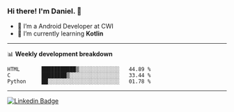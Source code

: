 ### Hi there! I'm Daniel. 👋
- 🔭 I’m a Android Developer at CWI
- 🌱 I’m currently learning **Kotlin**

-------

📊 **Weekly development breakdown**
<!--START_SECTION:waka-->
```text
HTML       ███████████▒░░░░░░░░░░░░░   44.89 % 
C          ████████▒░░░░░░░░░░░░░░░░   33.44 % 
Python     ██░░░░░░░░░░░░░░░░░░░░░░░   01.78 % 
```
<!--END_SECTION:waka-->

-------

[![Linkedin Badge](https://img.shields.io/badge/-dcassanelli-blue?style=flat-square&logo=Linkedin&logoColor=white&link=https://www.linkedin.com/in/daniel-cassanelli/)](https://www.linkedin.com/in/daniel-cassanelli/)
